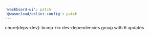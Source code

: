 ```yaml
---
'washboard-ui': patch
'@wasmcloud/eslint-config': patch
---
```


chore(deps-dev): bump `the` dev-dependencies group with 6 updates
